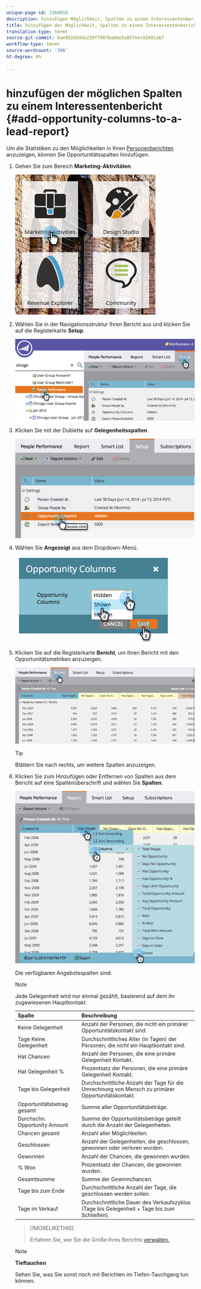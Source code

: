 ```yaml
---
unique-page-id: 2360018
description: hinzufügen Möglichkeit, Spalten zu einem Interessentenbericht - Marketing-Dokumente - Produktdokumentation
title: hinzufügen der Möglichkeit, Spalten in einen Interessentenbericht aufzunehmen
translation-type: tm+mt
source-git-commit: 6ae882dddda220f7067babbe5a057eec82601abf
workflow-type: tm+mt
source-wordcount: '308'
ht-degree: 0%

---
```



# hinzufügen der möglichen Spalten zu einem Interessentenbericht {#add-opportunity-columns-to-a-lead-report}

Um die Statistiken zu den Möglichkeiten in Ihren [Personenberichten](https://docs.marketo.com/display/docs/basic+reporting) anzuzeigen, können Sie Opportunitätsspalten hinzufügen.

1. Gehen Sie zum Bereich **Marketing-Aktivitäten**.

   ![](assets/ma.png)

1. Wählen Sie in der Navigationsstruktur Ihren Bericht aus und klicken Sie auf die Registerkarte **Setup**.

   ![](assets/two.png)

1. Klicken Sie mit der Dublette auf **Gelegenheitsspalten**.

   ![](assets/three.png)

1. Wählen Sie **Angezeigt** aus dem Dropdown-Menü.

   ![](assets/image2014-9-16-12-3a50-3a33.png)

1. Klicken Sie auf die Registerkarte **Bericht**, um Ihren Bericht mit den Opportunitätsmetriken anzuzeigen.

   ![](assets/five.png)

   >[!TIP]
   >
   >Blättern Sie nach rechts, um weitere Spalten anzuzeigen.

1. Klicken Sie zum Hinzufügen oder Entfernen von Spalten aus dem Bericht auf eine Spaltenüberschrift und wählen Sie **Spalten**.[](select-report-columns.md)

   ![](assets/six.png)

   Die verfügbaren Angebotsspalten sind:

   >[!NOTE]
   >
   >Jede Gelegenheit wird nur einmal gezählt, basierend auf dem ihr zugewiesenen Hauptkontakt.

   | Spalte | Beschreibung |
   |---|---|
   | Keine Gelegenheit | Anzahl der Personen, die *nicht* ein primärer Opportunitätskontakt sind. |
   | Tage Keine Gelegenheit | Durchschnittliches Alter (in Tagen) der Personen, die *nicht* ein Hauptkontakt sind. |
   | Hat Chancen | Anzahl der Personen, die eine primäre Gelegenheit Kontakt. |
   | Hat Gelegenheit % | Prozentsatz der Personen, die eine primäre Gelegenheit Kontakt. |
   | Tage bis Gelegenheit | Durchschnittliche Anzahl der Tage für die Umrechnung von Mensch zu primärer Opportunitätskontakt. |
   | Opportunitätsbetrag gesamt | Summe aller Opportunitätsbeträge. |
   | Durchschn. Opportunity Amount | Summe der Opportunitätsbeträge geteilt durch die Anzahl der Gelegenheiten. |
   | Chancen gesamt | Anzahl aller Möglichkeiten. |
   | Geschlossen | Anzahl der Gelegenheiten, die geschlossen, gewonnen oder verloren wurden. |
   | Gewonnen | Anzahl der Chancen, die gewonnen wurden. |
   | % Won | Prozentsatz der Chancen, die gewonnen wurden. |
   | Gesamtsumme | Summe der Gewinnchancen. |
   | Tage bis zum Ende | Durchschnittliche Anzahl der Tage, die geschlossen werden sollen. |
   | Tage im Verkauf | Durchschnittliche Dauer des Verkaufszyklus (Tage bis Gelegenheit + Tage bis zum Schließen). |

   >[!MORELIKETHIS]
   >
   >
   >
   >Erfahren Sie, wie Sie die Größe Ihres Berichts [verwalten.](configure-report-size.md)

   >[!NOTE]
   >
   >**Tieftauchen**
   >
   >
   >Sehen Sie, was Sie sonst noch mit Berichten im Tiefen-Tauchgang tun können.[](https://docs.marketo.com/display/docs/basic+reporting)

